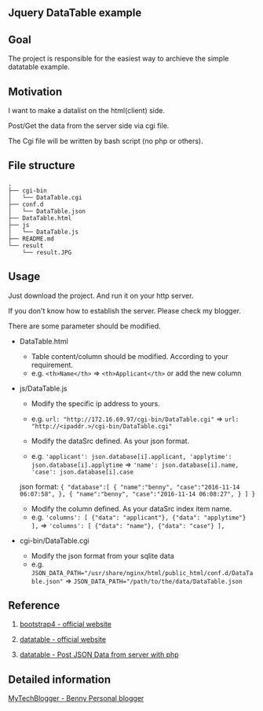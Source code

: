 ## Jquery DataTable example ##

## Goal ##
The project is responsible for the easiest way to archieve the simple datatable example.

## Motivation ##
I want to make a datalist on the html(client) side.

Post/Get the data from the server side via cgi file.

The Cgi file will be written by bash script (no php or others).

## File structure ##

    .
    ├── cgi-bin
    │   └── DataTable.cgi
    ├── conf.d
    │   └── DataTable.json
    ├── DataTable.html
    ├── js
    │   └── DataTable.js
    ├── README.md
    └── result
    	└── result.JPG
    

## Usage ##

Just download the project. And run it on your http server.

If you don't know how to establish the server. Please check my blogger.

There are some parameter should be modified.

- DataTable.html
	- Table content/column should be modified. According to your requirement.
	- e.g. `<th>Name</th>` => `<th>Applicant</th>` or add the new column


- js/DataTable.js
	- Modify the specific ip address to yours. 
	- e.g. `url: "http://172.16.69.97/cgi-bin/DataTable.cgi"` => `url: "http://<ipaddr.>/cgi-bin/DataTable.cgi"`  
	
	- Modify the dataSrc defined. As your json format.
	- e.g. `'applicant': json.database[i].applicant, 'applytime': json.database[i].applytime` => `'name': json.database[i].name, 'case': json.database[i].case`
	
	json format:
	`{
        "database":[
	        {
	                "name":"benny",
	                "case":"2016-11-14 06:07:58",
	        },
	        {
	                "name":"benny",
	                "case":"2016-11-14 06:08:27",
	        }
        ]
	}`

	- Modify the column defined. As your dataSrc index item name.
	- e.g. `'columns': [
                        {"data": "applicant"},
                        {"data": "applytime"}
                ],` => `'columns': [
                        {"data": "name"},
                        {"data": "case"}
                ],`


- cgi-bin/DataTable.cgi
	- Modify the json format from your sqlite data
	- e.g. `JSON_DATA_PATH="/usr/share/nginx/html/public_html/conf.d/DataTable.json"` => `JSON_DATA_PATH="/path/to/the/data/DataTable.json`

## Reference ##
1. [bootstrap4 - official website](https://v4-alpha.getbootstrap.com/)

2. [datatable - official website](https://datatables.net/)

3. [datatable - Post JSON Data from server with php](https://datatables.net/examples/server_side/post.html) 

## Detailed information ##

[MyTechBlogger - Benny Personal blogger](http://verysmallben.blogspot.tw/)
